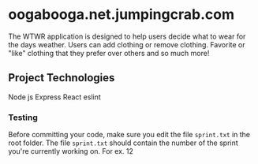 # oogabooga.net.jumpingcrab.com

The WTWR application is designed to help users decide what to wear for the days weather. Users can add clothing or remove clothing. Favorite or "like" clothing that they prefer over others and so much more!

## Project Technologies

Node js
Express
React
eslint

### Testing

Before committing your code, make sure you edit the file `sprint.txt` in the root folder. The file `sprint.txt` should contain the number of the sprint you're currently working on. For ex. 12
